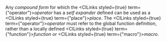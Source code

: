  



Any *compound form* for which the <ClLinks styled={true} term={"operator"}><i>operator</i></ClLinks> has a *setf expander* defined can be used as a <ClLinks styled={true} term={"place"}><i>place</i></ClLinks>. The <ClLinks styled={true} term={"operator"}><i>operator</i></ClLinks> must refer to the global function definition, rather than a locally defined <ClLinks styled={true} term={"function"}><i>function</i></ClLinks> or <ClLinks styled={true} term={"macro"}><i>macro</i></ClLinks>. 



